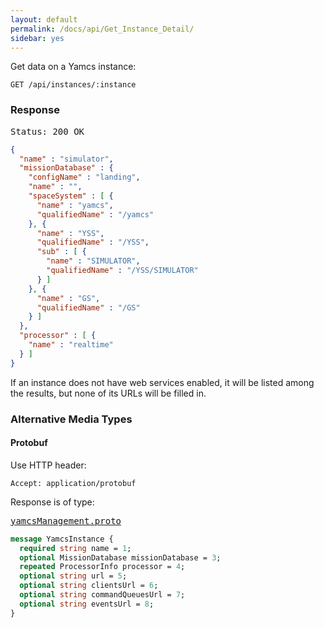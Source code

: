```yaml
---
layout: default
permalink: /docs/api/Get_Instance_Detail/
sidebar: yes
---
```


Get data on a Yamcs instance:

    GET /api/instances/:instance


### Response

<pre class="header">Status: 200 OK</pre>
```json
{
  "name" : "simulator",
  "missionDatabase" : {
    "configName" : "landing",
    "name" : "",
    "spaceSystem" : [ {
      "name" : "yamcs",
      "qualifiedName" : "/yamcs"
    }, {
      "name" : "YSS",
      "qualifiedName" : "/YSS",
      "sub" : [ {
        "name" : "SIMULATOR",
        "qualifiedName" : "/YSS/SIMULATOR"
      } ]
    }, {
      "name" : "GS",
      "qualifiedName" : "/GS"
    } ]
  },
  "processor" : [ {
    "name" : "realtime"
  } ]
}
```

If an instance does not have web services enabled, it will be listed among the results, but none of its URLs will be filled in.

### Alternative Media Types

#### Protobuf

Use HTTP header:

    Accept: application/protobuf
    
Response is of type:

<pre class="r header"><a href="/docs/api/yamcsManagement.proto/">yamcsManagement.proto</a></pre>

```proto
message YamcsInstance {
  required string name = 1;
  optional MissionDatabase missionDatabase = 3;
  repeated ProcessorInfo processor = 4;
  optional string url = 5;
  optional string clientsUrl = 6;
  optional string commandQueuesUrl = 7;
  optional string eventsUrl = 8;
}
```
